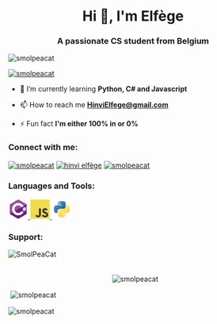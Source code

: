 <h1 align="center">Hi 👋, I'm Elfège</h1>
<h3 align="center">A passionate CS student from Belgium</h3>

<p align="left"> <img src="https://komarev.com/ghpvc/?username=smolpeacat&label=Profile%20views&color=0e75b6&style=flat" alt="smolpeacat" /> </p>

<p align="left"> <a href="https://github.com/ryo-ma/github-profile-trophy"><img src="https://github-profile-trophy.vercel.app/?username=smolpeacat" alt="smolpeacat" /></a> </p>

- 🌱 I’m currently learning **Python, C# and Javascript**

- 📫 How to reach me **HinviElfege@gmail.com**

- ⚡ Fun fact **I'm either 100% in or 0%**

<h3 align="left">Connect with me:</h3>
<p align="left">
<a href="https://twitter.com/smolpeacat" target="blank"><img align="center" src="https://raw.githubusercontent.com/rahuldkjain/github-profile-readme-generator/master/src/images/icons/Social/twitter.svg" alt="smolpeacat" height="30" width="40" /></a>
<a href="https://linkedin.com/in/hinvi elfège" target="blank"><img align="center" src="https://raw.githubusercontent.com/rahuldkjain/github-profile-readme-generator/master/src/images/icons/Social/linked-in-alt.svg" alt="hinvi elfège" height="30" width="40" /></a>
<a href="https://www.youtube.com/c/smolpeacat" target="blank"><img align="center" src="https://raw.githubusercontent.com/rahuldkjain/github-profile-readme-generator/master/src/images/icons/Social/youtube.svg" alt="smolpeacat" height="30" width="40" /></a>
</p>

<h3 align="left">Languages and Tools:</h3>
<p align="left"> <a href="https://www.w3schools.com/cs/" target="_blank" rel="noreferrer"> <img src="https://raw.githubusercontent.com/devicons/devicon/master/icons/csharp/csharp-original.svg" alt="csharp" width="40" height="40"/> </a> <a href="https://developer.mozilla.org/en-US/docs/Web/JavaScript" target="_blank" rel="noreferrer"> <img src="https://raw.githubusercontent.com/devicons/devicon/master/icons/javascript/javascript-original.svg" alt="javascript" width="40" height="40"/> </a> <a href="https://www.python.org" target="_blank" rel="noreferrer"> <img src="https://raw.githubusercontent.com/devicons/devicon/master/icons/python/python-original.svg" alt="python" width="40" height="40"/> </a> </p>

<h3 align="left">Support:</h3>
<p><a href="https://ko-fi.com/SmolPeaCat"> <img align="left" src="https://cdn.ko-fi.com/cdn/kofi3.png?v=3" height="50" width="210" alt="SmolPeaCat" /></a></p><br><br>

<p><img align="center" src="https://github-readme-stats.vercel.app/api/top-langs?username=smolpeacat&show_icons=true&locale=en&layout=compact" alt="smolpeacat" /></p>

<p>&nbsp;<img align="center" src="https://github-readme-stats.vercel.app/api?username=smolpeacat&show_icons=true&locale=en" alt="smolpeacat" /></p>

<p><img align="center" src="https://github-readme-streak-stats.herokuapp.com/?user=smolpeacat&" alt="smolpeacat" /></p>

